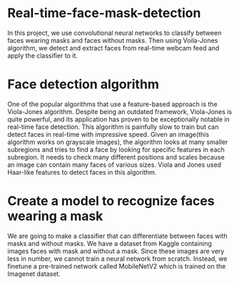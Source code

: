 # Real-time-face-mask-detection
In this project, we use convolutional neural networks to classify between faces wearing masks and faces without masks. Then using Voila-Jones algorithm, we detect and extract faces from real-time webcam feed and apply the classifier to it.

# Face detection algorithm
One of the popular algorithms that use a feature-based approach is the Viola-Jones algorithm. Despite being an outdated framework, Viola-Jones is quite powerful, and its application has proven to be exceptionally notable in real-time face detection. This algorithm is painfully slow to train but can detect faces in real-time with impressive speed.
Given an image(this algorithm works on grayscale images), the algorithm looks at many smaller subregions and tries to find a face by looking for specific features in each subregion. It needs to check many different positions and scales because an image can contain many faces of various sizes. Viola and Jones used Haar-like features to detect faces in this algorithm.

# Create a model to recognize faces wearing a mask
We are going to make a classifier that can differentiate between faces with masks and without masks. 
We have a dataset from Kaggle containing images faces with mask and without a mask. Since these images are very less in number, we cannot train a neural network from scratch. Instead, we finetune a pre-trained network called MobileNetV2 which is trained on the Imagenet dataset.


